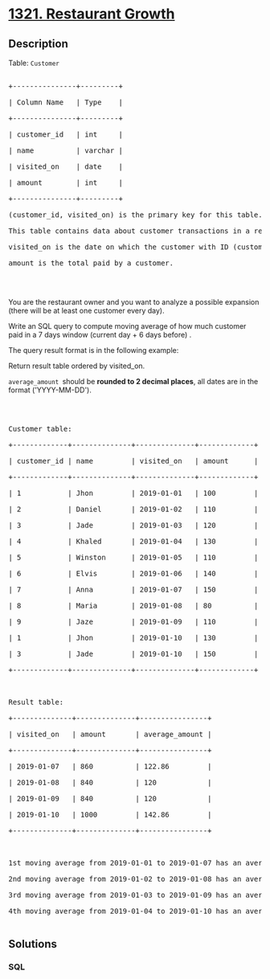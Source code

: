 # [1321. Restaurant Growth](https://leetcode.com/problems/restaurant-growth)



## Description

<p>Table: <code>Customer</code></p>



<pre>

+---------------+---------+

| Column Name   | Type    |

+---------------+---------+

| customer_id   | int     |

| name          | varchar |

| visited_on    | date    |

| amount        | int     |

+---------------+---------+

(customer_id, visited_on) is the primary key for this table.

This table contains data about customer transactions in a restaurant.

visited_on is the date on which the customer with ID (customer_id) have visited the restaurant.

amount is the total paid by a customer.

</pre>



<p>&nbsp;</p>



<p>You are the restaurant owner and you want to analyze a possible expansion (there will be at least one customer every day).</p>



<p>Write an SQL query to compute moving average of how much customer paid in a 7 days window (current day + 6&nbsp;days before) .</p>



<p>The query result format is in the following example:</p>



<p>Return result table ordered by visited_on.</p>



<p><code>average_amount&nbsp;</code>should be&nbsp;<strong>rounded to 2 decimal places</strong>, all dates are in the format (&#39;YYYY-MM-DD&#39;).</p>



<p>&nbsp;</p>



<pre>

Customer table:

+-------------+--------------+--------------+-------------+

| customer_id | name         | visited_on   | amount      |

+-------------+--------------+--------------+-------------+

| 1           | Jhon         | 2019-01-01   | 100         |

| 2           | Daniel       | 2019-01-02   | 110         |

| 3           | Jade         | 2019-01-03   | 120         |

| 4           | Khaled       | 2019-01-04   | 130         |

| 5           | Winston      | 2019-01-05   | 110         | 

| 6           | Elvis        | 2019-01-06   | 140         | 

| 7           | Anna         | 2019-01-07   | 150         |

| 8           | Maria        | 2019-01-08   | 80          |

| 9           | Jaze         | 2019-01-09   | 110         | 

| 1           | Jhon         | 2019-01-10   | 130         | 

| 3           | Jade         | 2019-01-10   | 150         | 

+-------------+--------------+--------------+-------------+



Result table:

+--------------+--------------+----------------+

| visited_on   | amount       | average_amount |

+--------------+--------------+----------------+

| 2019-01-07   | 860          | 122.86         |

| 2019-01-08   | 840          | 120            |

| 2019-01-09   | 840          | 120            |

| 2019-01-10   | 1000         | 142.86         |

+--------------+--------------+----------------+



1st moving average from 2019-01-01 to 2019-01-07 has an average_amount of (100 + 110 + 120 + 130 + 110 + 140 + 150)/7 = 122.86

2nd moving average from 2019-01-02 to 2019-01-08 has an average_amount of (110 + 120 + 130 + 110 + 140 + 150 + 80)/7 = 120

3rd moving average from 2019-01-03 to 2019-01-09 has an average_amount of (120 + 130 + 110 + 140 + 150 + 80 + 110)/7 = 120

4th moving average from 2019-01-04 to 2019-01-10 has an average_amount of (130 + 110 + 140 + 150 + 80 + 110 + 130 + 150)/7 = 142.86

</pre>

## Solutions

<!-- tabs:start -->

### **SQL**

```sql

```

<!-- tabs:end -->